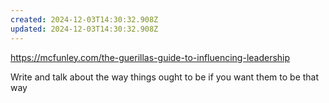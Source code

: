 ```yaml
---
created: 2024-12-03T14:30:32.908Z
updated: 2024-12-03T14:30:32.908Z
---
```

https://mcfunley.com/the-guerillas-guide-to-influencing-leadership

Write and talk about the way things ought to be if you want them to be that way